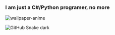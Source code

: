 ### I am just a C#/Python programer, no more

![wallpaper-anime](https://user-images.githubusercontent.com/116920374/211173283-0468186e-2d9a-4ff5-96d2-e60a2f40ddc0.gif)

![GitHub Snake dark](github-snake-dark.svg#gh-dark-mode-only)
